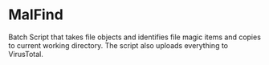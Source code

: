 MalFind
=======

Batch Script that takes file objects and identifies file magic items and copies to current working directory. The script also uploads everything to VirusTotal.

